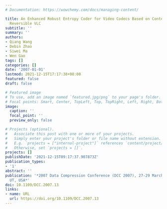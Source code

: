 ```yaml
---
# Documentation: https://wowchemy.com/docs/managing-content/

title: An Enhanced Robust Entropy Coder for Video Codecs Based on Context-Adaptive
  Reversible VLC
subtitle: ''
summary: ''
authors:
- Qiang Wang
- Debin Zhao
- Siwei Ma
- Wen Gao
tags: []
categories: []
date: '2007-01-01'
lastmod: 2021-12-15T17:17:38+08:00
featured: false
draft: false

# Featured image
# To use, add an image named `featured.jpg/png` to your page's folder.
# Focal points: Smart, Center, TopLeft, Top, TopRight, Left, Right, BottomLeft, Bottom, BottomRight.
image:
  caption: ''
  focal_point: ''
  preview_only: false

# Projects (optional).
#   Associate this post with one or more of your projects.
#   Simply enter your project's folder or file name without extension.
#   E.g. `projects = ["internal-project"]` references `content/project/deep-learning/index.md`.
#   Otherwise, set `projects = []`.
projects: []
publishDate: '2021-12-15T09:17:37.907873Z'
publication_types:
- '1'
abstract: ''
publication: '*2007 Data Compression Conference (DCC 2007), 27-29 March 2007, Snowbird,
  UT, USA*'
doi: 10.1109/DCC.2007.13
links:
- name: URL
  url: https://doi.org/10.1109/DCC.2007.13
---
```

